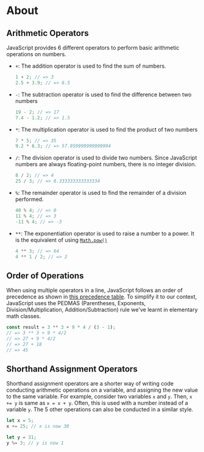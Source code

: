 # About

## Arithmetic Operators

JavaScript provides 6 different operators to perform basic arithmetic operations on numbers.

- `+`: The addition operator is used to find the sum of numbers.

  ```javascript
  1 + 2; // => 3
  2.5 + 3.9; // => 6.5
  ```

- `-`: The subtraction operator is used to find the difference between two numbers

  ```javascript
  19 - 2; // => 17
  7.4 - 1.2; // => 1.5
  ```

- `*`: The multiplication operator is used to find the product of two numbers

  ```javascript
  7 * 5; // => 35
  9.2 * 6.3; // => 57.959999999999994
  ```

- `/`: The division operator is used to divide two numbers.
  Since JavaScript numbers are always floating-point numbers, there is no integer division.

  ```javascript
  8 / 2; // => 4
  25 / 3; // => 8.333333333333334
  ```

- `%`: The remainder operator is used to find the remainder of a division performed.

  ```javascript
  40 % 4; // => 0
  11 % 4; // => 3
  -11 % 4; // => -3
  ```

- `**`: The exponentiation operator is used to raise a number to a power.
  It is the equivalent of using [`Math.pow()`][mdn-math-pow]

  ```javascript
  4 ** 3; // => 64
  4 ** 1 / 2; // => 2
  ```
  
## Order of Operations

When using multiple operators in a line, JavaScript follows an order of precedence as shown in [this precedence table][mdn-operator-precedence].
To simplify it to our context, JavaScript uses the PEDMAS (Parentheses, Exponents, Division/Multiplication, Addition/Subtraction) rule we've learnt in elementary math classes.

<!-- prettier-ignore-start -->
```javascript
const result = 3 ** 3 + 9 * 4 / (3 - 1);
// => 3 ** 3 + 9 * 4/2
// => 27 + 9 * 4/2
// => 27 + 18
// => 45
```
<!-- prettier-ignore-end -->

## Shorthand Assignment Operators

Shorthand assignment operators are a shorter way of writing code conducting arithmetic operations on a variable, and assigning the new value to the same variable.
For example, consider two variables `x` and `y`.
Then, `x += y` is same as `x = x + y`.
Often, this is used with a number instead of a variable `y`.
The 5 other operations can also be conducted in a similar style.

```javascript
let x = 5;
x += 25; // x is now 30

let y = 31;
y %= 3; // y is now 1
```

[mdn-math-pow]: https://developer.mozilla.org/en-US/docs/Web/JavaScript/Reference/Global_Objects/Math/pow
[mdn-operator-precedence]: https://developer.mozilla.org/en-US/docs/Web/JavaScript/Reference/Operators/Operator_Precedence#table
